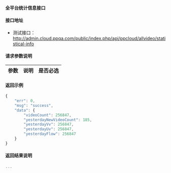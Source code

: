 #### 全平台统计信息接口

#### 接口地址
  * 测试接口：http://admin.cloud.ppqa.com/public/index.php/api/ppcloud/allvideo/statistical-info

#### 请求参数说明
|  参数         |说明          |是否必选|
| ------------- |:-------------|:-----:|

#### 返回示例
```javascript
{
    "err": 0,
    "msg": "success",
    "data": {
        "videoCount": 256847,
        "yesterdayNewVideoCount": 185,
        "yesterdayVv": 256847,
        "yesterdayUv": 256847,
        "yesterdayFlow": 256847
    }
}
```

#### 返回结果说明
```javascript
...
```
